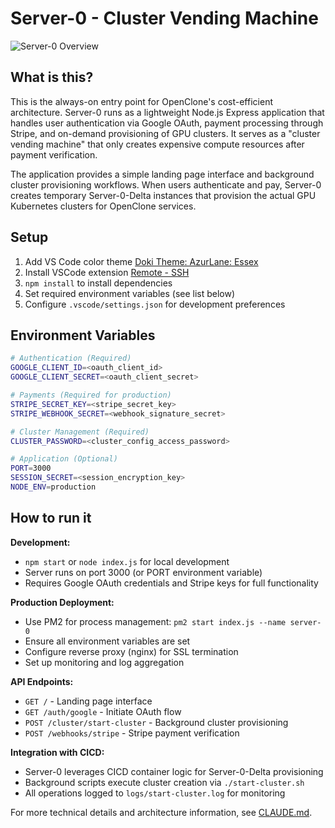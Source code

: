 # Server-0 - Cluster Vending Machine

![Server-0 Overview](/Documentation/server0.png)

## What is this?

This is the always-on entry point for OpenClone's cost-efficient architecture. Server-0 runs as a lightweight Node.js Express application that handles user authentication via Google OAuth, payment processing through Stripe, and on-demand provisioning of GPU clusters. It serves as a "cluster vending machine" that only creates expensive compute resources after payment verification.

The application provides a simple landing page interface and background cluster provisioning workflows. When users authenticate and pay, Server-0 creates temporary Server-0-Delta instances that provision the actual GPU Kubernetes clusters for OpenClone services.

## Setup

1. Add VS Code color theme [Doki Theme: AzurLane: Essex](https://vscodethemes.com/e/unthrottled.doki-theme/doki-theme-azurlane-essex)
2. Install VSCode extension [Remote - SSH](https://marketplace.visualstudio.com/items?itemName=ms-vscode-remote.remote-ssh)
3. `npm install` to install dependencies
4. Set required environment variables (see list below)
5. Configure `.vscode/settings.json` for development preferences

## Environment Variables

```bash
# Authentication (Required)
GOOGLE_CLIENT_ID=<oauth_client_id>
GOOGLE_CLIENT_SECRET=<oauth_client_secret>

# Payments (Required for production)
STRIPE_SECRET_KEY=<stripe_secret_key>
STRIPE_WEBHOOK_SECRET=<webhook_signature_secret>

# Cluster Management (Required)
CLUSTER_PASSWORD=<cluster_config_access_password>

# Application (Optional)
PORT=3000
SESSION_SECRET=<session_encryption_key>
NODE_ENV=production
```

## How to run it

**Development:**
- `npm start` or `node index.js` for local development
- Server runs on port 3000 (or PORT environment variable)
- Requires Google OAuth credentials and Stripe keys for full functionality

**Production Deployment:**
- Use PM2 for process management: `pm2 start index.js --name server-0`
- Ensure all environment variables are set
- Configure reverse proxy (nginx) for SSL termination
- Set up monitoring and log aggregation

**API Endpoints:**
- `GET /` - Landing page interface
- `GET /auth/google` - Initiate OAuth flow
- `POST /cluster/start-cluster` - Background cluster provisioning
- `POST /webhooks/stripe` - Stripe payment verification

**Integration with CICD:**
- Server-0 leverages CICD container logic for Server-0-Delta provisioning
- Background scripts execute cluster creation via `./start-cluster.sh`
- All operations logged to `logs/start-cluster.log` for monitoring

For more technical details and architecture information, see [CLAUDE.md](CLAUDE.md).